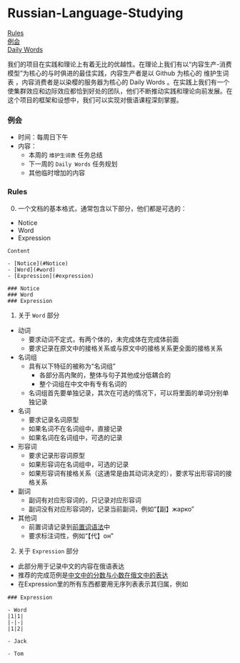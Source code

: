 <!--
上标：º ¹ ² ³ ⁴⁵ ⁶ ⁷ ⁸ ⁹ ⁺ ⁻ ⁼ ⁽ ⁾ ⁿ ′ ½
下标：₀ ₁ ₂ ₃ ₄ ₅ ₆ ₇ ₈ ₉ ₊ ₋ ₌ ₍ ₎
重音：а́ о́ е́ и́ я́ у́ ю́ ы́ э́
-->
# Russian-Language-Studying

[Rules](#rules)  
[例会](#例会)  
[Daily Words](https://www.ranying.xyz/api/Daily-Words/)  

我们的项目在实践和理论上有着无比的优越性。在理论上我们有以“内容生产-消费模型”为核心的与时俱进的最佳实践，内容生产者是以 Github 为核心的 维护生词表 ，内容消费者是以染樱的服务器为核心的 Daily Words 。在实践上我们有一个使集群效应和边际效应都恰到好处的团队，他们不断推动实践和理论向前发展。在这个项目的框架和设想中，我们可以实现对俄语课程深刻掌握。  

### 例会

- 时间：每周日下午
- 内容：
  - 本周的 `维护生词表` 任务总结
  - 下一周的 `Daily Words` 任务规划
  - 其他临时增加的内容

### Rules

0. 一个文档的基本格式，通常包含以下部分，他们都是可选的：
  - Notice
  - Word
  - Expression

```
Content

- [Notice](#Notice)
- [Word](#word)
- [Expression](#expression)

### Notice
### Word
### Expression
```
1. 关于 `Word` 部分
  - 动词
    - 要求动词不定式，有两个体的，未完成体在完成体前面
    - 要求记录在原文中的接格关系或与原文中的接格关系更全面的接格关系
  - 名词组
    - 具有以下特征的被称为“名词组”
      - 各部分高内聚的，整体与句子其他成分低耦合的
      - 整个词组在中文中有专有名词的
    - 名词组首先要单独记录，其次在可选的情况下，可以将里面的单词分别单独记录
  - 名词
    - 要求记录名词原型
    - 如果名词不在名词组中，直接记录
    - 如果名词在名词组中，可选的记录
  - 形容词
    - 要求记录形容词原型
    - 如果形容词在名词组中，可选的记录
    - 如果形容词有接格关系（这通常是由其动词决定的），要求写出形容词的接格关系
  - 副词
    - 副词有对应形容词的，只记录对应形容词
    - 副词没有对应形容词的，记录当前副词，例如“【副】жарко”
  - 其他词
    - 前置词请记录到[前置词语法](Russian%20Language%20Grammar/Grammar%20for%20Russian.md#前置词语法)中
    - 要求标注词性，例如“【代】он”

2. 关于 `Expression` 部分
  - 此部分用于记录中文的内容在俄语表达
  - 推荐的完成范例是[中文中的分数与小数在俄文中的表达](Math/Занятие-4-5-分数与小数.md#Expression)
  - 在Expression里的所有东西都要用无序列表表示其归属，例如
```
### Expression

- Word
|1|1|
|-|-|
|1|2|

- Jack

- Tom
```